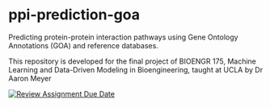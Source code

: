 # ppi-prediction-goa
Predicting protein-protein interaction pathways using Gene Ontology Annotations (GOA) and reference databases.

This repository is developed for the final project of BIOENGR 175, Machine Learning and Data-Driven Modeling in Bioengineering, taught at UCLA by Dr Aaron Meyer

[![Review Assignment Due Date](https://classroom.github.com/assets/deadline-readme-button-24ddc0f5d75046c5622901739e7c5dd533143b0c8e959d652212380cedb1ea36.svg)](https://classroom.github.com/a/3b2CrihQ)
